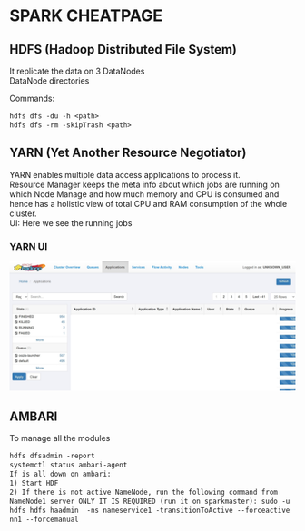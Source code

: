 # SPARK CHEATPAGE
## HDFS (Hadoop Distributed File System)
It replicate the data on 3 DataNodes  
DataNode directories  

Commands:
```
hdfs dfs -du -h <path>
hdfs dfs -rm -skipTrash <path>
```

## YARN (Yet Another Resource Negotiator)
YARN enables multiple data access applications to process it.  
Resource Manager keeps the meta info about which jobs are running on which Node Manage and how much memory and CPU is consumed and hence has a holistic view of total CPU and RAM consumption of the whole cluster.  
UI: Here we see the running jobs  

### YARN UI
![YARN UI](https://github.com/m0sc0/spark/blob/main/yarn%20ui.jpg)
## AMBARI
To manage all the modules  

```
hdfs dfsadmin -report
systemctl status ambari-agent
If is all down on ambari:  
1) Start HDF
2) If there is not active NameNode, run the following command from NameNode1 server ONLY IT IS REQUIRED (run it on sparkmaster): sudo -u hdfs hdfs haadmin  -ns nameservice1 -transitionToActive --forceactive nn1 --forcemanual  
```
